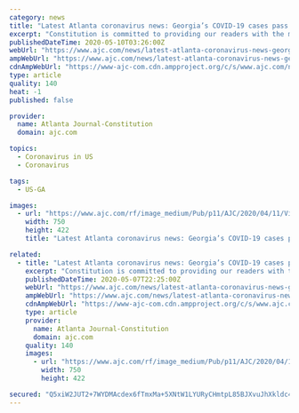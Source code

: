 ```yaml
---
category: news
title: "Latest Atlanta coronavirus news: Georgia’s COVID-19 cases pass 31.5K"
excerpt: "Constitution is committed to providing our readers with the most comprehensive coverage of the deadly coronavirus. This blog will be updated throughout Thursday, May 7, with news and details of COVID-19 in Georgia."
publishedDateTime: 2020-05-10T03:26:00Z
webUrl: "https://www.ajc.com/news/latest-atlanta-coronavirus-news-georgia-deaths-close-500/3uKLG9K7aYKCDN0LwwQKKP/"
ampWebUrl: "https://www.ajc.com/news/latest-atlanta-coronavirus-news-georgia-deaths-close-500/3uKLG9K7aYKCDN0LwwQKKP/amp.html"
cdnAmpWebUrl: "https://www-ajc-com.cdn.ampproject.org/c/s/www.ajc.com/news/latest-atlanta-coronavirus-news-georgia-deaths-close-500/3uKLG9K7aYKCDN0LwwQKKP/amp.html"
type: article
quality: 140
heat: -1
published: false

provider:
  name: Atlanta Journal-Constitution
  domain: ajc.com

topics:
  - Coronavirus in US
  - Coronavirus

tags:
  - US-GA

images:
  - url: "https://www.ajc.com/rf/image_medium/Pub/p11/AJC/2020/04/11/Videos/4883122.vpx"
    width: 750
    height: 422
    title: "Latest Atlanta coronavirus news: Georgia’s COVID-19 cases pass 31.5K"

related:
  - title: "Latest Atlanta coronavirus news: Georgia’s COVID-19 cases pass 31K"
    excerpt: "Constitution is committed to providing our readers with the most comprehensive coverage of the deadly coronavirus. This blog will be updated throughout Thursday, May 7, with news and details of COVID-19 in Georgia."
    publishedDateTime: 2020-05-07T22:25:00Z
    webUrl: "https://www.ajc.com/news/latest-atlanta-coronavirus-news-georgia-deaths-close-500/3uKLG9K7aYKCDN0LwwQKKP/"
    ampWebUrl: "https://www.ajc.com/news/latest-atlanta-coronavirus-news-georgia-deaths-close-500/3uKLG9K7aYKCDN0LwwQKKP/amp.html"
    cdnAmpWebUrl: "https://www-ajc-com.cdn.ampproject.org/c/s/www.ajc.com/news/latest-atlanta-coronavirus-news-georgia-deaths-close-500/3uKLG9K7aYKCDN0LwwQKKP/amp.html"
    type: article
    provider:
      name: Atlanta Journal-Constitution
      domain: ajc.com
    quality: 140
    images:
      - url: "https://www.ajc.com/rf/image_medium/Pub/p11/AJC/2020/04/11/Videos/4883122.vpx"
        width: 750
        height: 422

secured: "Q5xiW2JUT2+7WYDMAcdex6fTmxMa+5XNtW1LYURyCHmtpL85BJXvuJhXkldc48lYwaehiIXknY/iI0ry04oaw09vYuoUBdi7a03iyPmnj9Lisdvbng3PcuBk3GmLgU0x0qtG3HOwLYrsgqvgJnlHI1wM0xpssUDymXOCKBqiL6edtwzpNvnSRXXwPYzydf/in0VjWPtTN2ptLUxVHH1KluILNXyTIDFexAalZq8YdTHl3GTt2j4ilMl0jdbB2x9SuNCQHR3GkGibW9Va0C7Snl+WxYoY9KQdGuACnLXbaxHeX48aVTN9SfgZDdoDQpyO;GhssjzgRSv1+K4I+CBHgXQ=="
---
```


